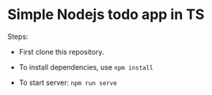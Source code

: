 Simple Nodejs todo app in TS 
===========================

Steps:

- First clone this repository.

- To install dependencies, use `npm install`

- To start server: `npm run serve`
